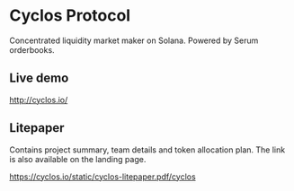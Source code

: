 # Cyclos Protocol

Concentrated liquidity market maker on Solana. Powered by Serum orderbooks.

## Live demo

http://cyclos.io/


## Litepaper

Contains project summary, team details and token allocation plan. The link is also available on the landing page.

https://cyclos.io/static/cyclos-litepaper.pdf/cyclos
